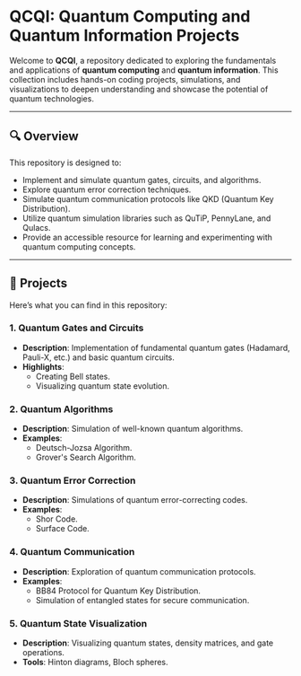 # QCQI: Quantum Computing and Quantum Information Projects

Welcome to **QCQI**, a repository dedicated to exploring the fundamentals and applications of **quantum computing** and **quantum information**. This collection includes hands-on coding projects, simulations, and visualizations to deepen understanding and showcase the potential of quantum technologies.

---

## 🔍 **Overview**
This repository is designed to:
- Implement and simulate quantum gates, circuits, and algorithms.
- Explore quantum error correction techniques.
- Simulate quantum communication protocols like QKD (Quantum Key Distribution).
- Utilize quantum simulation libraries such as QuTiP, PennyLane, and Qulacs.
- Provide an accessible resource for learning and experimenting with quantum computing concepts.

---

## 🚀 **Projects**
Here’s what you can find in this repository:

### 1. **Quantum Gates and Circuits**
- **Description**: Implementation of fundamental quantum gates (Hadamard, Pauli-X, etc.) and basic quantum circuits.
- **Highlights**:
  - Creating Bell states.
  - Visualizing quantum state evolution.

### 2. **Quantum Algorithms**
- **Description**: Simulation of well-known quantum algorithms.
- **Examples**:
  - Deutsch-Jozsa Algorithm.
  - Grover's Search Algorithm.

### 3. **Quantum Error Correction**
- **Description**: Simulations of quantum error-correcting codes.
- **Examples**:
  - Shor Code.
  - Surface Code.

### 4. **Quantum Communication**
- **Description**: Exploration of quantum communication protocols.
- **Examples**:
  - BB84 Protocol for Quantum Key Distribution.
  - Simulation of entangled states for secure communication.

### 5. **Quantum State Visualization**
- **Description**: Visualizing quantum states, density matrices, and gate operations.
- **Tools**: Hinton diagrams, Bloch spheres.

